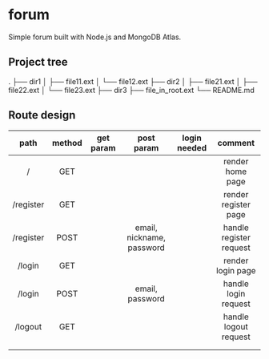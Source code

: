 # forum

Simple forum built with Node.js and MongoDB Atlas.  

## Project tree

.
├── dir1
│   ├── file11.ext
│   └── file12.ext
├── dir2
│   ├── file21.ext
│   ├── file22.ext
│   └── file23.ext
├── dir3
├── file_in_root.ext
└── README.md

## Route design

|    path   | method | get param |         post param        | login needed |         comment         |
|:---------:|:------:|:---------:|:-------------------------:|:------------:|:-----------------------:|
|     /     |   GET  |           |                           |              |     render home page    |
| /register |   GET  |           |                           |              |   render register page  |
| /register |  POST  |           | email, nickname, password |              | handle register request |
|   /login  |   GET  |           |                           |              |    render login page    |
|   /login  |  POST  |           |      email, password      |              |   handle login request  |
|  /logout  |   GET  |           |                           |              |  handle logout request  |
|           |        |           |                           |              |                         |
|           |        |           |                           |              |                         |